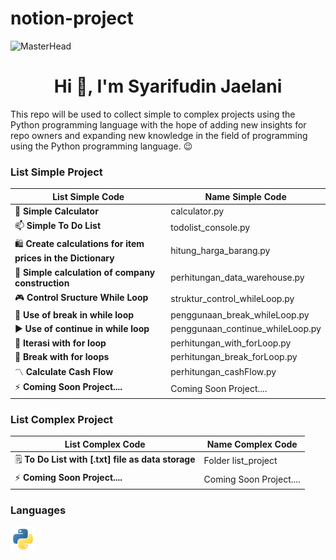 # notion-project
![MasterHead](https://media.geeksforgeeks.org/wp-content/uploads/20201123152927/PythonProjects11.png)

<h1 align="center">Hi 👋, I'm Syarifudin Jaelani</h1>

<p>This repo will be used to collect simple to complex projects using the Python programming language with the hope of adding new insights for repo owners and expanding new knowledge in the field of programming using the Python programming language. 😉</p>

<h3>List Simple Project</h3>

|       List Simple Code      |    Name Simple Code         |
|   ------------------------  |  ---------------------      |
|   🧮 **Simple Calculator**  |      calculator.py          |
|   📫 **Simple To Do List**  |   todolist_console.py       |
|   🛍 **Create calculations for item prices in the Dictionary**  |   hitung_harga_barang.py |
|   🏢 **Simple calculation of company construction**  |   perhitungan_data_warehouse.py |
|   🎮 **Control Sructure While Loop** | struktur_control_whileLoop.py |
|   🛑 **Use of break in while loop**  | penggunaan_break_whileLoop.py |
|   ▶ **Use of continue in while loop**|penggunaan_continue_whileLoop.py|
|   🔁 **Iterasi with for loop**       | perhitungan_with_forLoop.py |
|   🎌 **Break with for loops**|perhitungan_break_forLoop.py|
|   〽 **Calculate Cash Flow**| perhitungan_cashFlow.py |
|   ⚡ **Coming Soon Project....**     | Coming Soon Project....     |

<h3>List Complex Project</h3>

|       List Complex Code      |    Name Complex Code        |
|   ------------------------   |  ---------------------      |
| 🗒️ **To Do List with [.txt] file as data storage** | Folder list_project |
| ⚡ **Coming Soon Project....** | Coming Soon Project.... |

<h3>Languages</h3>

<p align="left">
<a href="https://www.python.org" target="_blank" rel="noreferrer"> <img src="https://raw.githubusercontent.com/devicons/devicon/master/icons/python/python-original.svg" alt="python" width="40" height="40"/> </a> 
</p>
